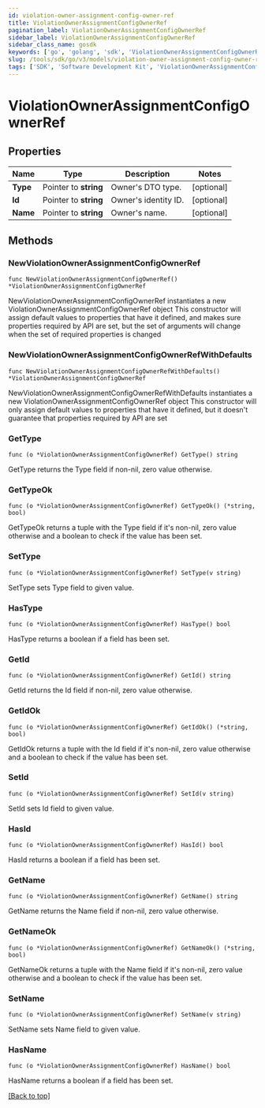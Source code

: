 ```yaml
---
id: violation-owner-assignment-config-owner-ref
title: ViolationOwnerAssignmentConfigOwnerRef
pagination_label: ViolationOwnerAssignmentConfigOwnerRef
sidebar_label: ViolationOwnerAssignmentConfigOwnerRef
sidebar_class_name: gosdk
keywords: ['go', 'golang', 'sdk', 'ViolationOwnerAssignmentConfigOwnerRef'] 
slug: /tools/sdk/go/v3/models/violation-owner-assignment-config-owner-ref
tags: ['SDK', 'Software Development Kit', 'ViolationOwnerAssignmentConfigOwnerRef']
---
```


# ViolationOwnerAssignmentConfigOwnerRef

## Properties

Name | Type | Description | Notes
------------ | ------------- | ------------- | -------------
**Type** |  Pointer to **string** | Owner&#39;s DTO type. | [optional] 
**Id** |  Pointer to **string** | Owner&#39;s identity ID. | [optional] 
**Name** |  Pointer to **string** | Owner&#39;s name. | [optional] 

## Methods

### NewViolationOwnerAssignmentConfigOwnerRef

`func NewViolationOwnerAssignmentConfigOwnerRef() *ViolationOwnerAssignmentConfigOwnerRef`

NewViolationOwnerAssignmentConfigOwnerRef instantiates a new ViolationOwnerAssignmentConfigOwnerRef object
This constructor will assign default values to properties that have it defined,
and makes sure properties required by API are set, but the set of arguments
will change when the set of required properties is changed

### NewViolationOwnerAssignmentConfigOwnerRefWithDefaults

`func NewViolationOwnerAssignmentConfigOwnerRefWithDefaults() *ViolationOwnerAssignmentConfigOwnerRef`

NewViolationOwnerAssignmentConfigOwnerRefWithDefaults instantiates a new ViolationOwnerAssignmentConfigOwnerRef object
This constructor will only assign default values to properties that have it defined,
but it doesn't guarantee that properties required by API are set

### GetType

`func (o *ViolationOwnerAssignmentConfigOwnerRef) GetType() string`

GetType returns the Type field if non-nil, zero value otherwise.

### GetTypeOk

`func (o *ViolationOwnerAssignmentConfigOwnerRef) GetTypeOk() (*string, bool)`

GetTypeOk returns a tuple with the Type field if it's non-nil, zero value otherwise
and a boolean to check if the value has been set.

### SetType

`func (o *ViolationOwnerAssignmentConfigOwnerRef) SetType(v string)`

SetType sets Type field to given value.

### HasType

`func (o *ViolationOwnerAssignmentConfigOwnerRef) HasType() bool`

HasType returns a boolean if a field has been set.

### GetId

`func (o *ViolationOwnerAssignmentConfigOwnerRef) GetId() string`

GetId returns the Id field if non-nil, zero value otherwise.

### GetIdOk

`func (o *ViolationOwnerAssignmentConfigOwnerRef) GetIdOk() (*string, bool)`

GetIdOk returns a tuple with the Id field if it's non-nil, zero value otherwise
and a boolean to check if the value has been set.

### SetId

`func (o *ViolationOwnerAssignmentConfigOwnerRef) SetId(v string)`

SetId sets Id field to given value.

### HasId

`func (o *ViolationOwnerAssignmentConfigOwnerRef) HasId() bool`

HasId returns a boolean if a field has been set.

### GetName

`func (o *ViolationOwnerAssignmentConfigOwnerRef) GetName() string`

GetName returns the Name field if non-nil, zero value otherwise.

### GetNameOk

`func (o *ViolationOwnerAssignmentConfigOwnerRef) GetNameOk() (*string, bool)`

GetNameOk returns a tuple with the Name field if it's non-nil, zero value otherwise
and a boolean to check if the value has been set.

### SetName

`func (o *ViolationOwnerAssignmentConfigOwnerRef) SetName(v string)`

SetName sets Name field to given value.

### HasName

`func (o *ViolationOwnerAssignmentConfigOwnerRef) HasName() bool`

HasName returns a boolean if a field has been set.


[[Back to top]](#) 


